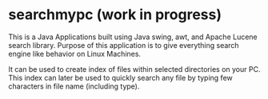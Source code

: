# searchmypc (work in progress)

This is a Java Applications built using Java swing, awt, and Apache Lucene search library. Purpose of this application is
to give everything search engine like behavior on Linux Machines.

It can be used to create index of files within selected directories on your PC.  
This index can later be used to quickly search any file by typing few characters in file name (including type).
